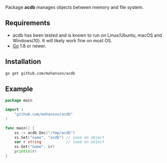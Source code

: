Package **acdb** manages objects between memory and file system.

## Requirements

- acdb has been tested and is known to run on Linux/Ubuntu, macOS and Windows(10). It will likely work fine on most OS.
- [Go](http://golang.org) 1.8 or newer.

## Installation

```sh
go get github.com/mohanson/acdb
```

## Example

```go
package main

import (
	"github.com/mohanson/acdb"
)

func main() {
	ss := acdb.Doc("/tmp/acdb")
	ss.Set("name", "acdb") // save an object
	var r string           // load an object
	ss.Get("name", &r)
	println(r)
}
```
